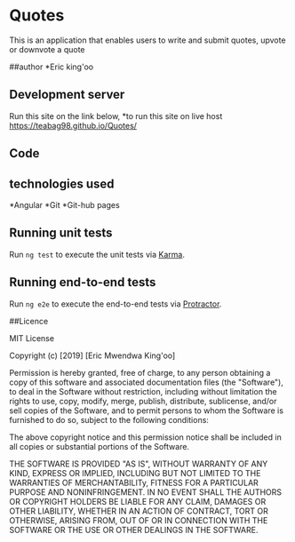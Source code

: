 # Quotes
This is an application that enables users to write and submit quotes, upvote or downvote a quote

##author
*Eric king'oo
## Development server
Run this site on the link below,
*to run this site on live host https://teabag98.github.io/Quotes/

## Code

## technologies used
*Angular
*Git
*Git-hub pages


## Running unit tests

Run `ng test` to execute the unit tests via [Karma](https://teabag98.github.io/Quotes/).

## Running end-to-end tests

Run `ng e2e` to execute the end-to-end tests via [Protractor](http://www.protractortest.org/).

##Licence

MIT License

Copyright (c) [2019] [Eric Mwendwa King'oo]

Permission is hereby granted, free of charge, to any person obtaining a copy
of this software and associated documentation files (the "Software"), to deal
in the Software without restriction, including without limitation the rights
to use, copy, modify, merge, publish, distribute, sublicense, and/or sell
copies of the Software, and to permit persons to whom the Software is
furnished to do so, subject to the following conditions:

The above copyright notice and this permission notice shall be included in all
copies or substantial portions of the Software.

THE SOFTWARE IS PROVIDED "AS IS", WITHOUT WARRANTY OF ANY KIND, EXPRESS OR
IMPLIED, INCLUDING BUT NOT LIMITED TO THE WARRANTIES OF MERCHANTABILITy,
FITNESS FOR A PARTICULAR PURPOSE AND NONINFRINGEMENT. IN NO EVENT SHALL THE
AUTHORS OR COPYRIGHT HOLDERS BE LIABLE FOR ANY CLAIM, DAMAGES OR OTHER
LIABILITY, WHETHER IN AN ACTION OF CONTRACT, TORT OR OTHERWISE, ARISING FROM,
OUT OF OR IN CONNECTION WITH THE SOFTWARE OR THE USE OR OTHER DEALINGS IN THE
SOFTWARE.